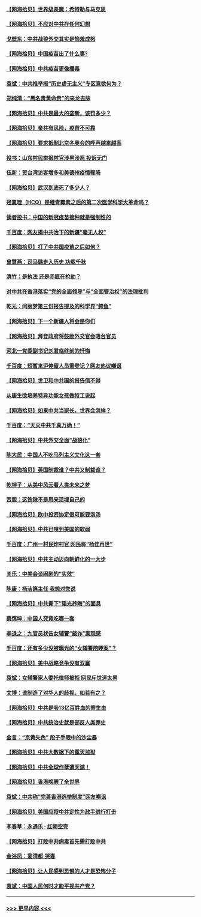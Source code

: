 #### [【网海拾贝】世界级恶魔：希特勒与马克思](../pages/nsc993/n12884062.md?t=04161802) 
#### [【网海拾贝】不应对中共存任何幻想](../pages/nsc993/n12881460.md?t=04161802) 
#### [戈壁东：中共战狼外交其实是恼羞成怒](../pages/nsc993/n12880392.md?t=04161802) 
#### [【网海拾贝】中国疫苗出了什么事?](../pages/nsc993/n12879124.md?t=04161802) 
#### [【网海拾贝】中共疫苗更像播毒](../pages/nsc993/n12876631.md?t=04161802) 
#### [袁斌：中共推举报“历史虚无主义”专区意欲何为？](../pages/nsc993/n12876530.md?t=04161802) 
#### [郑纯清：“黑名贵黄命贵”的来龙去脉](../pages/nsc993/n12875589.md?t=04161802) 
#### [【网海拾贝】中共是最大的垄断，该罚多少？](../pages/nsc993/n12874006.md?t=04161802) 
#### [【网海拾贝】亲共有风险，疫苗不可靠](../pages/nsc993/n12872224.md?t=04161802) 
#### [【网海拾贝】要求抵制北京冬奥会的呼声越来越高](../pages/nsc993/n12868962.md?t=04161802) 
#### [投书：山东村民举报村官涉黑涉恶 投诉无门](../pages/nsc993/n12869726.md?t=04161802) 
#### [伍新：贺台湾访客增多和美德州疫情骤降](../pages/nsc993/n12865651.md?t=04161802) 
#### [【网海拾贝】武汉到底死了多少人？](../pages/nsc993/n12863707.md?t=04161802) 
#### [羟氯喹（HCQ）是继青霉素之后的第二次医学科学大革命吗？](../pages/nsc993/n12638564.md?t=04161802) 
#### [读者投书：中国的新冠疫苗接种就是强制性的](../pages/nsc993/n12859932.md?t=04161802) 
#### [千百度：网友揭中共治下的新疆“毫无人权”](../pages/nsc993/n12858385.md?t=04161802) 
#### [【网海拾贝】打了中共国疫苗之后如何？](../pages/nsc993/n12857866.md?t=04161802) 
#### [曾慧燕：司马璐走入历史 功载千秋](../pages/nsc993/n12856996.md?t=04161802) 
#### [清竹：是执法 还是赤匪在抢劫？](../pages/nsc993/n12856952.md?t=04161802) 
#### [对中共在香港落实“党的全面领导”与“全面管治权”的法理批判](../pages/nsc993/n12856929.md?t=04161802) 
#### [乾元：闫丽梦第三份报告提及的科学界“鳄鱼”](../pages/nsc993/n12855985.md?t=04161802) 
#### [【网海拾贝】下一个新疆人将会是你们](../pages/nsc993/n12855864.md?t=04161802) 
#### [【网海拾贝】拜登政府将鼓励外交官会晤台官员](../pages/nsc993/n12853615.md?t=04161802) 
#### [河北一党委副书记刘君临终前的忏悔](../pages/nsc993/n12849420.md?t=04161802) 
#### [千百度：短暂来沪停留人员需登记？网友热议嘲讽](../pages/nsc993/n12853497.md?t=04161802) 
#### [【网海拾贝】世卫和中共国的报告信不得](../pages/nsc993/n12850902.md?t=04161802) 
#### [从康生欲培养特异功能女孩做特工说起](../pages/nsc993/n12849289.md?t=04161802) 
#### [【网海拾贝】如果中共当家长，世界会怎样？](../pages/nsc993/n12848436.md?t=04161802) 
#### [千百度：“天灭中共千真万确！”](../pages/nsc993/n12845659.md?t=04161802) 
#### [【网海拾贝】中共外交全面“战狼化”](../pages/nsc993/n12845607.md?t=04161802) 
#### [陈大民：中国人不吃马列主义文化这一套](../pages/nsc993/n12842496.md?t=04161802) 
#### [【网海拾贝】英国制裁谁？中共又制裁谁？](../pages/nsc993/n12840909.md?t=04161802) 
#### [乾坤子：从美中风云看人类未来之梦](../pages/nsc993/n12840590.md?t=04161802) 
#### [苦胆：这铁锹不是用来活埋自己的](../pages/nsc993/n12839512.md?t=04161802) 
#### [【网海拾贝】欧中投资协定很可能要泡汤](../pages/nsc993/n12835122.md?t=04161802) 
#### [【网海拾贝】中共已嗅到美国的软弱](../pages/nsc993/n12832411.md?t=04161802) 
#### [千百度：广州一村民炸村官 网民称“杨佳再世”](../pages/nsc993/n12832380.md?t=04161802) 
#### [【网海拾贝】中共主动迈向朝鲜化的一大步](../pages/nsc993/n12829887.md?t=04161802) 
#### [关乐：中美会谈闹剧的“实效”](../pages/nsc993/n12826698.md?t=04161802) 
#### [陈康：杨洁篪主任  我想对您说](../pages/nsc993/n12826609.md?t=04161802) 
#### [【网海拾贝】中共撕下“韬光养晦”的面具](../pages/nsc993/n12826459.md?t=04161802) 
#### [蔡慎坤：中国人究竟吃哪一套](../pages/nsc993/n12826010.md?t=04161802) 
#### [李退之：九官员状告女辅警“敲诈”案观感](../pages/nsc993/n12823984.md?t=04161802) 
#### [千百度：还有多少没被曝光的“女辅警陪睡案”？](../pages/nsc993/n12822136.md?t=04161802) 
#### [【网海拾贝】美中战略竞争没有双赢](../pages/nsc993/n12822105.md?t=04161802) 
#### [袁斌：女辅警家人委托律师被拒 网民斥世道太黑](../pages/nsc993/n12822004.md?t=04161802) 
#### [文博：谁制造了对华人的歧视，如若有之？](../pages/nsc993/n12821635.md?t=04161802) 
#### [【网海拾贝】中共是吸13亿百姓血的寄生虫](../pages/nsc993/n12819191.md?t=04161802) 
#### [【网海拾贝】中共统治史就是部反人类罪史](../pages/nsc993/n12816738.md?t=04161802) 
#### [金言：“京黄失色” 段子手眼中的沙尘暴](../pages/nsc993/n12815700.md?t=04161802) 
#### [【网海拾贝】中共大数据下的露天监狱](../pages/nsc993/n12811075.md?t=04161802) 
#### [【网海拾贝】中共全球作孽遭天谴！](../pages/nsc993/n12810258.md?t=04161802) 
#### [【网海拾贝】香港唤醒了全世界](../pages/nsc993/n12809100.md?t=04161802) 
#### [袁斌：中共称“完善香港选举制度”网友嘲讽](../pages/nsc993/n12808994.md?t=04161802) 
#### [【网海拾贝】美国应将中共定性为敌手进行打击](../pages/nsc993/n12806870.md?t=04161802) 
#### [李春草：永遇乐 · 红朝空壳](../pages/nsc993/n12805365.md?t=04161802) 
#### [【网海拾贝】打败中共病毒首先需打败中共](../pages/nsc993/n12803930.md?t=04161802) 
#### [金浴凤：宴清都‧哭春](../pages/nsc993/n12801601.md?t=04161802) 
#### [【网海拾贝】让人民感到恐惧的人才是恐怖分子](../pages/nsc993/n12799347.md?t=04161802) 
#### [袁斌：中国人民何时才能平视共产党？](../pages/nsc993/n12799306.md?t=04161802) 

----
#### [ >>> 更早内容 <<< ](../indexes/nsc993-earlier.md)
